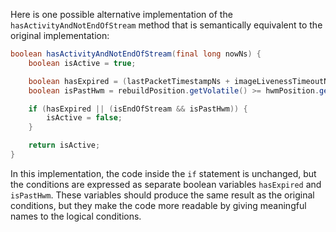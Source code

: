 Here is one possible alternative implementation of the `hasActivityAndNotEndOfStream` method that is semantically equivalent to the original implementation:

```java
boolean hasActivityAndNotEndOfStream(final long nowNs) {
    boolean isActive = true;

    boolean hasExpired = (lastPacketTimestampNs + imageLivenessTimeoutNs) - nowNs < 0;
    boolean isPastHwm = rebuildPosition.getVolatile() >= hwmPosition.get();

    if (hasExpired || (isEndOfStream && isPastHwm)) {
        isActive = false;
    }

    return isActive;
}
```

In this implementation, the code inside the `if` statement is unchanged, but the conditions are expressed as separate boolean variables `hasExpired` and `isPastHwm`. These variables should produce the same result as the original conditions, but they make the code more readable by giving meaningful names to the logical conditions.